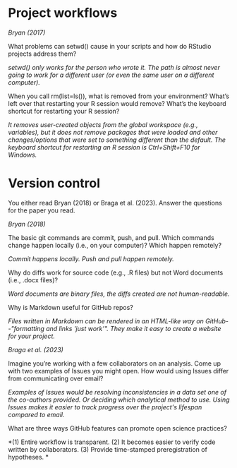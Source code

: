 # Project workflows
_Bryan (2017)_

What problems can setwd() cause in your scripts and how do RStudio projects address them?

*setwd() only works for the person who wrote it. The path is almost never going to work for a different user (or even the same user on a different computer).* 

When you call rm(list=ls()), what is removed from your environment? What’s left over that restarting your R session would remove? What’s the keyboard shortcut for restarting your R session?

*It removes user-created objects from the global workspace (e.g., variables), but it does not remove packages that were loaded and other changes/options that were set to something different than the default. The keyboard shortcut for restarting an R session is Ctrl+Shift+F10 for Windows.*  

# Version control
You either read Bryan (2018) or Braga et al. (2023). Answer the questions for the paper you read.

_Bryan (2018)_

The basic git commands are commit, push, and pull. Which commands change happen locally (i.e., on your computer)? Which happen remotely?

*Commit happens locally. Push and pull happen remotely.* 

Why do diffs work for source code (e.g., .R files) but not Word documents (i.e., .docx files)?

*Word documents are binary files, the diffs created are not human-readable.* 

Why is Markdown useful for GitHub repos?

*Files written in Markdown can be rendered in an HTML-like way on GitHub--"formatting and links 'just work'". They make it easy to create a website for your project.*

_Braga et al. (2023)_

Imagine you’re working with a few collaborators on an analysis. Come up with two examples of Issues you might open. How would using Issues differ from communicating over email?

*Examples of Issues would be resolving inconsistencies in a data set one of the co-authors provided. Or deciding which analytical method to use. Using Issues makes it easier to track progress over the project's lifespan compared to email.*

What are three ways GitHub features can promote open science practices?

*(1) Entire workflow is transparent. (2) It becomes easier to verify code written by collaborators. (3) Provide time-stamped preregistration of hypotheses. *